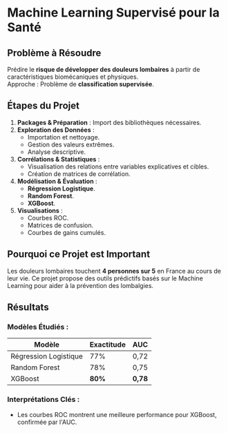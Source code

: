 # **Machine Learning Supervisé pour la Santé**

##    **Problème à Résoudre**
Prédire le **risque de développer des douleurs lombaires** à partir de caractéristiques biomécaniques et physiques.  
Approche : Problème de **classification supervisée**.

##  **Étapes du Projet**
1. **Packages & Préparation** : Import des bibliothèques nécessaires.
2. **Exploration des Données** :
   - Importation et nettoyage.
   - Gestion des valeurs extrêmes.
   - Analyse descriptive.
3. **Corrélations & Statistiques** :
   - Visualisation des relations entre variables explicatives et cibles.
   - Création de matrices de corrélation.
4. **Modélisation & Évaluation** :
   - **Régression Logistique**.
   - **Random Forest**.
   - **XGBoost**.
5. **Visualisations** :
   - Courbes ROC.
   - Matrices de confusion.
   - Courbes de gains cumulés.


##  **Pourquoi ce Projet est Important**
Les douleurs lombaires touchent **4 personnes sur 5** en France au cours de leur vie. Ce projet propose des outils prédictifs basés sur le Machine Learning pour aider à la prévention des lombalgies.


##  **Résultats**
### **Modèles Étudiés** :
| Modèle               | Exactitude | AUC  |
|----------------------|------------|------|
| Régression Logistique | 77%        | 0,72 |
| Random Forest        | 78%        | 0,75 |
| XGBoost             | **80%**    | **0,78** |

### **Interprétations Clés** :
- Les courbes ROC montrent une meilleure performance pour XGBoost, confirmée par l'AUC.

